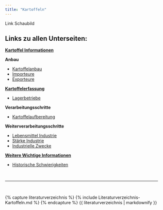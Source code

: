 ```yaml
---
title: "Kartoffeln"
---
```


Link Schaubild 

## Links zu allen Unterseiten:

[**Kartoffel Informationen**](Kartoffel-Informationen.html)

**Anbau**

- [Kartoffelanbau](Anbau/Kartoffelanbau.html)
- [Importeure](Anbau/Importeure.html)
- [Exporteure](Anbau/Exporteure.html)

[**Kartoffelerfassung**](Kartoffelerfassung/Kartoffelerfassung.html)

- [Lagerbetriebe](Kartoffelerfassung/Lagerbetriebe.html)

**Verarbeitungsschritte**

- [Kartoffelaufbereitung](Verarbeitungsschritte/Kartoffelaufbereitung.html)

**Weiterverarbeitungsschritte**

- [Lebensmittel Industrie](Weiterverarbeitungsschritte/Lebensmittel-Industrie.html)
- [Stärke Industrie](Weiterverarbeitungsschritte/Staerke-Industrie.html)
- [Industrielle Zwecke](Weiterverarbeitungsschritte/Industrielle-Zwecke.html)

[**Weitere Wichtige Informationen**](Weitere-Wichtige-Informationen.html)

- [Historische Schwierigkeiten](Historische-Schwierigkeiten.html)
 



<br>

---

<br> 

{% capture literaturverzeichnis %} 
{% include Literaturverzeichnis-Kartoffeln.md %} 
{% endcapture %} 
{{ literaturverzeichnis | markdownify }}
